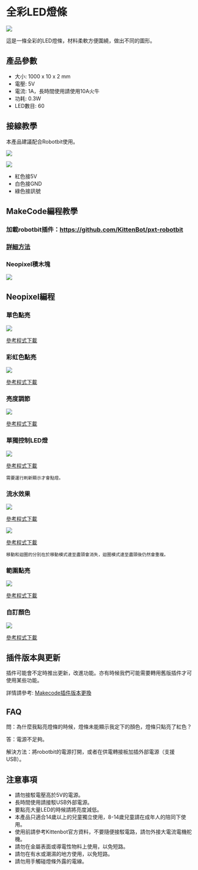 # 全彩LED燈條

![](./images/ledstrip1.png)

這是一條全彩的LED燈條，材料柔軟方便圍繞，做出不同的圖形。

## 產品參數

- 大小: 1000 x 10 x 2 mm
- 電壓: 5V
- 電流: 1A，長時間使用請使用10A火牛
- 功耗: 0.3W
- LED數目: 60

## 接線教學

本產品建議配合Robotbit使用。

![](./images/ledstrip2.png)

![](./images/ledstrip3.png)

- 紅色接5V
- 白色接GND
- 綠色接訊號

## MakeCode編程教學

### 加載robotbit插件：https://github.com/KittenBot/pxt-robotbit

### [詳細方法](../Makecode/powerBrickMC)

### Neopixel積木塊

![](./images/ledstrip4.png)

## Neopixel編程

### 單色點亮

![](./images/ledstrip5.png)

[參考程式下載](https://makecode.microbit.org/_d7zDwY5y2hcd)

### 彩虹色點亮

![](./images/ledstrip6.png)

[參考程式下載](hhttps://makecode.microbit.org/_KzCiXvWoa0Jo)

### 亮度調節

![](./images/ledstrip7.png)

[參考程式下載](https://makecode.microbit.org/_2J41HRa54XyU)

### 單獨控制LED燈

![](./images/ledstrip8.png)

[參考程式下載](https://makecode.microbit.org/_7YTa05AFf55A)

    需要運行刷新顯示才會點燈。

### 流水效果

![](./images/ledstrip9.png)

[參考程式下載](https://makecode.microbit.org/_HDFCiPMs2fsj)

![](./images/ledstrip10.png)

[參考程式下載](https://makecode.microbit.org/_2dcCTHCrm1k4)

    移動和迴圈的分別在於移動模式達至盡頭會消失，迴圈模式達至盡頭後仍然會重複。

### 範圍點亮

![](./images/ledstrip11.png)

[參考程式下載](https://makecode.microbit.org/_azhb2aX4UPhm)

### 自訂顏色

![](./images/ledstrip12.png)

[參考程式下載](https://makecode.microbit.org/_aYHK4Jax8h6x)

## 插件版本與更新

插件可能會不定時推出更新，改進功能。亦有時候我們可能需要轉用舊版插件才可使用某些功能。

詳情請參考: [Makecode插件版本更換](../../Makecode/makecode_extensionUpdate)


## FAQ

問：為什麼我點亮燈條的時候，燈條未能顯示我定下的顏色，燈條只點亮了紅色？

答：電源不足夠。

解決方法：將robotbit的電源打開，或者在供電轉接板加插外部電源（支援USB）。

## 注意事項
- 請勿接駁電壓高於5V的電源。
- 長時間使用請接駁USB外部電源。
- 要點亮大量LED的時候請將亮度減低。
- 本產品只適合14歲以上的兒童獨立使用，8-14歲兒童請在成年人的陪同下使用。
- 使用前請參考Kittenbot官方資料，不要隨便接駁電路，請勿外接大電流電機舵機。
- 請勿在金屬表面或導電性物料上使用，以免短路。
- 請勿在有水或潮濕的地方使用，以免短路。
- 請勿用手觸碰燈條外露的電線。
